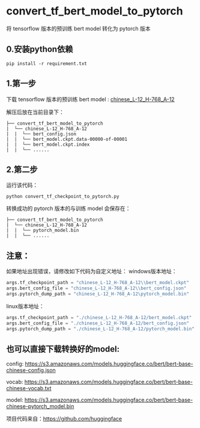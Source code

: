 # convert_tf_bert_model_to_pytorch
将 tensorflow 版本的预训练 bert model 转化为 pytorch 版本

## 0.安装python依赖
```
pip install -r requirement.txt
```

## 1.第一步
下载 tensorflow 版本的预训练 bert model : [chinese_L-12_H-768_A-12](https://storage.googleapis.com/bert_models/2018_11_03/chinese_L-12_H-768_A-12.zip)

解压后放在当前目录下：
```
├── convert_tf_bert_model_to_pytorch
|  └── chinese_L-12_H-768_A-12
|  |  └── bert_config.json
|  |  └── bert_model.ckpt.data-00000-of-00001
|  |  └── bert_model.ckpt.index
|  |  └── ......

```

## 2.第二步
运行该代码：
```
python convert_tf_checkpoint_to_pytorch.py
```
转换成功的 pytorch 版本的与训练 model 会保存在：
```
├── convert_tf_bert_model_to_pytorch
|  └── chinese_L-12_H-768_A-12
|  |  └── pytorch_model.bin
|  |  └── ......
```

## 注意：
如果地址出现错误，请修改如下代码为自定义地址：
windows版本地址：
```py
args.tf_checkpoint_path = "chinese_L-12_H-768_A-12\\bert_model.ckpt"
args.bert_config_file = "chinese_L-12_H-768_A-12\\bert_config.json"
args.pytorch_dump_path = "chinese_L-12_H-768_A-12\pytorch_model.bin"
```

linux版本地址：
```py
args.tf_checkpoint_path = "./chinese_L-12_H-768_A-12/bert_model.ckpt"
args.bert_config_file = "./chinese_L-12_H-768_A-12/bert_config.json"
args.pytorch_dump_path = "./chinese_L-12_H-768_A-12/pytorch_model.bin"
```



## 也可以直接下载转换好的model:
config: https://s3.amazonaws.com/models.huggingface.co/bert/bert-base-chinese-config.json 

vocab: https://s3.amazonaws.com/models.huggingface.co/bert/bert-base-chinese-vocab.txt 

model: https://s3.amazonaws.com/models.huggingface.co/bert/bert-base-chinese-pytorch_model.bin


项目代码来自：https://github.com/huggingface
